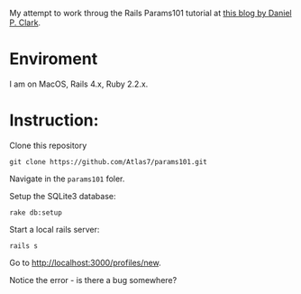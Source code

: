 My attempt to work throug the Rails Params101 tutorial at [this blog by Daniel P. Clark](http://6ftdan.com/allyourdev/2014/08/01/manual-polymorphic-creation-in-rails/).

# Enviroment

I am on MacOS, Rails 4.x, Ruby 2.2.x.

# Instruction:

Clone this repository

```
git clone https://github.com/Atlas7/params101.git
```

Navigate in the `params101` foler.

Setup the SQLite3 database:

```
rake db:setup
```

Start a local rails server:

```
rails s
```

Go to [http://localhost:3000/profiles/new](http://localhost:3000/profiles/new).

Notice the error - is there a bug somewhere?
